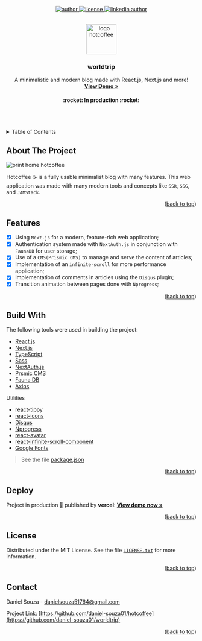 <div id="top"></div>

<!-- PROJECT SHIELDS -->
<p align="center">
  <a href="https://github.com/daniel-souza01">
    <img  src="https://img.shields.io/static/v1?label=made by&message=Daniel Souza&color=yellow&style=for-the-badge" alt="author">   
 </a>
  
  <a href="https://github.com/daniel-souza01/worldtrip/blob/main/LICENSE.txt">
    <img  src="https://img.shields.io/github/license/daniel-souza01/worldtrip?color=blueviolet&style=for-the-badge" alt="license"> 
  </a>
  
  <a href="https://www.linkedin.com/in/daniel-souza01/">
    <img  src="https://img.shields.io/badge/-LinkedIn-black.svg?style=for-the-badge&logo=linkedin&colorB=9cf" alt="linkedin author">   
 </a>
</p>

<!-- PROJECT LOGO -->
<br />
<div align="center">
  <a href="https://github.com/daniel-souza01/hotcoffee">
    <img src="https://github.com/daniel-souza01/assets/blob/2d006c4d278b324a7fb82358dd109eb1fcc817d8/imgs_repos/icon-hotcoffee.png" alt="logo hotcoffee" width="80" height="80">
  </a>

  <h3 align="center">worldtrip</h3>

  <p align="center">
    A minimalistic and modern blog made with React.js, Next.js and more!
    <br />
    <a href="https://blog-hotcoffee.vercel.app/"><strong>View Demo »</strong></a>
    <h4 align="center">:rocket: In production :rocket:</h4>
    <br />
    <br />
  </p>
</div>

<!-- TABLE OF CONTENTS -->
<details>
  <summary>Table of Contents</summary>
  <ol>
    <li>
      <a href="#about-the-project">About The Project</a>
    </li>
    <li><a href="#features">Features</a></li>
    <li><a href="#build-with">Build With</a></li>
    <li><a href="#deploy">Deploy</a></li>
    <li><a href="#license">License</a></li>
    <li><a href="#contact">Contact</a></li>
  </ol>
</details>

<!-- ABOUT THE PROJECT -->
## About The Project

<img alt="print home hotcoffee" src="https://github.com/daniel-souza01/assets/blob/08543ff0f56553c4524284079f7a6ea7cba59922/imgs_repos/screenshot-hotcoffee.png" />

Hotcoffee :coffee: is a fully usable minimalist blog with many features. This web application was made with many modern tools and concepts like `SSR`, `SSG`, and `JAMStack`.

<p align="right">(<a href="#top">back to top</a>)</p>

<!-- Features -->
## Features

- [x] Using `Next.js` for a modern, feature-rich web application;
- [x] Authentication system made with `NextAuth.js` in conjunction with `FaunaDB` for user storage;
- [x] Use of a `CMS(Prismic CMS)` to manage and serve the content of articles;
- [x] Implementation of an `infinite-scroll` for more performance application;
- [x] Implementation of comments in articles using the `Disqus` plugin;
- [x] Transition animation between pages done with `Nprogress`;

<p align="right">(<a href="#top">back to top</a>)</p>

<!-- BUILT WITH -->
## Build With

The following tools were used in building the project:

- [React.js](https://reactjs.org/)
- [Next.js](https://nextjs.org/)
- [TypeScript](https://www.typescriptlang.org/)
- [Sass](https://sass-lang.com/)
- [NextAuth.js](https://next-auth.js.org/)
- [Prsmic CMS](https://prismic.io/)
- [Fauna DB](https://fauna.com/)
- [Axios](https://github.com/axios/axios)

Utilities

- [react-tippy](https://github.com/tvkhoa/react-tippy)
- [react-icons](https://react-icons.github.io/react-icons/)
- [Disqus](https://disqus.com/)
- [Nprogress](https://www.npmjs.com/package/nprogress)
- [react-avatar](https://www.npmjs.com/package/react-avatar)
- [react-infinite-scroll-component](https://www.npmjs.com/package/react-infinite-scroll-component)
- [Google Fonts](https://fonts.google.com/)

> See the file [package.json](https://github.com/daniel-souza01/hotcoffee/blob/main/package.json)

<p align="right">(<a href="#top">back to top</a>)</p>

<!-- DEPLOY -->
## Deploy

Project in production :rocket: published by **vercel**: <a href="https://worldtrip-daniel.vercel.app/"><strong>View demo now »</strong></a>

<p align="right">(<a href="#top">back to top</a>)</p>

<!-- LICENSE -->
## License

Distributed under the MIT License. See the file <a href="https://github.com/daniel-souza01/worldtrip/blob/main/LICENSE.txt">`LICENSE.txt`</a> for more information.

<p align="right">(<a href="#top">back to top</a>)</p>



<!-- CONTACT -->
## Contact

Daniel Souza - [danielsouza51764@gmail.com](mailto:danielsouza51764@gmail.com)

Project Link: [https://github.com/daniel-souza01/hotcoffee](https://github.com/daniel-souza01/worldtrip)

<p align="right">(<a href="#top">back to top</a>)</p>
